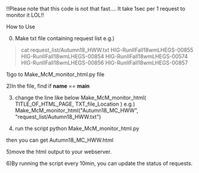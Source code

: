 !!Please note that this code is not that fast.... It take 1sec per 1 request to monitor it LOL!!

How to Use

0) Make txt file containing request list 
e.g.)
> cat request_list/Autumn18_HWW.txt
HIG-RunIIFall18wmLHEGS-00855
HIG-RunIIFall18wmLHEGS-00854
HIG-RunIIFall18wmLHEGS-00574
HIG-RunIIFall18wmLHEGS-00856
HIG-RunIIFall18wmLHEGS-00857

1)go to Make_McM_monitor_html.py file

2)In the file, find if __name__ == __main__

3) change the line like below
Make_McM_monitor_html( TITLE_OF_HTML_PAGE, TXT_file_Location  )
e.g.)
Make_McM_monitor_html("Autumn18_MC_HWW", "request_list/Autumn18_HWW.txt")

4) run the script
python Make_McM_monitor_html.py

then you can get Autumn18_MC_HWW.html

5)move the html output to your webserver.



6)By running the script every 10min, you can update the status of requests.

